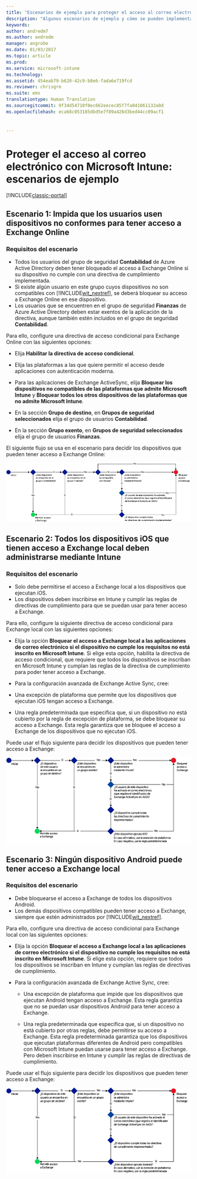 ```yaml
---
title: "Escenarios de ejemplo para proteger el acceso al correo electrónico | Microsoft Docs"
description: "Algunos escenarios de ejemplo y cómo se pueden implementar con el acceso condicional."
keywords: 
author: andredm7
ms.author: andredm
manager: angrobe
ms.date: 01/03/2017
ms.topic: article
ms.prod: 
ms.service: microsoft-intune
ms.technology: 
ms.assetid: 454eab79-b620-42c9-b8e6-fada6e719fcd
ms.reviewer: chrisgre
ms.suite: ems
translationtype: Human Translation
ms.sourcegitcommit: 9f34d54710f0ec662eecec85f7fa041061132a0d
ms.openlocfilehash: eca68c053185dbd5e7f89a426d3bed44cc09acf1


---
```


# <a name="protect-access-to-email-with-microsoft-intune-example-scenarios"></a>Proteger el acceso al correo electrónico con Microsoft Intune: escenarios de ejemplo

[!INCLUDE[classic-portal](../includes/classic-portal.md)]

## <a name="scenario-1-block-users-from-using-noncompliant-devices-to-access-exchange-online"></a>Escenario 1: Impida que los usuarios usen dispositivos no conformes para tener acceso a Exchange Online
### <a name="scenario-requirements"></a>Requisitos del escenario
- Todos los usuarios del grupo de seguridad **Contabilidad** de Azure Active Directory deben tener bloqueado el acceso a Exchange Online si su dispositivo no cumple con una directiva de cumplimiento implementada.
- Si existe algún usuario en este grupo cuyos dispositivos no son compatibles con [!INCLUDE[wit_nextref](../includes/wit_nextref_md.md)], se deberá bloquear su acceso a Exchange Online en ese dispositivo.
- Los usuarios que se encuentren en el grupo de seguridad **Finanzas** de Azure Active Directory deben estar exentos de la aplicación de la directiva, aunque también estén incluidos en el grupo de seguridad **Contabilidad**.

Para ello, configure una directiva de acceso condicional para Exchange Online con las siguientes opciones:

- Elija **Habilitar la directiva de acceso condicional**.

- Elija las plataformas a las que quiere permitir el acceso desde aplicaciones con autenticación moderna.
- Para las aplicaciones de Exchange ActiveSync, elija **Bloquear los dispositivos no compatibles de las plataformas que admite Microsoft Intune** y **Bloquear todos los otros dispositivos de las plataformas que no admite Microsoft Intune**.
-   En la sección **Grupo de destino**, en **Grupos de seguridad seleccionados** elija el grupo de usuarios **Contabilidad**.

-   En la sección **Grupo exento**, en **Grupos de seguridad seleccionados** elija el grupo de usuarios **Finanzas**.


El siguiente flujo se usa en el escenario para decidir los dispositivos que pueden tener acceso a Exchange Online:

![Flujo de acceso de dispositivos](./media/ConditionalAccess8-5.png)

## <a name="scenario-2-all-ios-devices-that-access-exchange-on-premises-must-be-managed-by-intune"></a>Escenario 2: Todos los dispositivos iOS que tienen acceso a Exchange local deben administrarse mediante Intune
### <a name="scenario-requirements"></a>Requisitos del escenario
- Solo debe permitirse el acceso a Exchange local a los dispositivos que ejecutan iOS.
- Los dispositivos deben inscribirse en Intune y cumplir las reglas de directivas de cumplimiento para que se puedan usar para tener acceso a Exchange.

Para ello, configure la siguiente directiva de acceso condicional para Exchange local con las siguientes opciones:

-   Elija la opción **Bloquear el acceso a Exchange local a las aplicaciones de correo electrónico si el dispositivo no cumple los requisitos no está inscrito en Microsoft Intune**. Si elige esta opción, habilita la directiva de acceso condicional, que requiere que todos los dispositivos se inscriban en Microsoft Intune y cumplan las reglas de la directiva de cumplimiento para poder tener acceso a Exchange.

-   Para la configuración avanzada de Exchange Active Sync, cree:

  -   Una excepción de plataforma que permite que los dispositivos que ejecutan iOS tengan acceso a Exchange.   

  -   Una regla predeterminada que especifica que, si un dispositivo no está cubierto por la regla de excepción de plataforma, se debe bloquear su acceso a Exchange. Esta regla garantiza que se bloquee el acceso a Exchange de los dispositivos que no ejecutan iOS.

Puede usar el flujo siguiente para decidir los dispositivos que pueden tener acceso a Exchange:

![Flujo de acceso de dispositivos](./media/ConditionalAccess8-3.png)

## <a name="scenario-3-no-android-devices-can-access-exchange-on-premises"></a>Escenario 3: Ningún dispositivo Android puede tener acceso a Exchange local
### <a name="scenario-requirements"></a>Requisitos del escenario
- Debe bloquearse el acceso a Exchange de todos los dispositivos Android.
- Los demás dispositivos compatibles pueden tener acceso a Exchange, siempre que estén administrados por [!INCLUDE[wit_nextref](../includes/wit_nextref_md.md)].

Para ello, configure una directiva de acceso condicional para Exchange local con las siguientes opciones:

-   Elija la opción **Bloquear el acceso a Exchange local a las aplicaciones de correo electrónico si el dispositivo no cumple los requisitos no está inscrito en Microsoft Intune**. Si elige esta opción, requiere que todos los dispositivos se inscriban en Intune y cumplan las reglas de directivas de cumplimiento.

- Para la configuración avanzada de Exchange Active Sync, cree:
  -   Una excepción de plataforma que impide que los dispositivos que ejecutan Android tengan acceso a Exchange. Esta regla garantiza que no se puedan usar dispositivos Android para tener acceso a Exchange.

  -   Una regla predeterminada que especifica que, si un dispositivo no está cubierto por otras reglas, debe permitirse su acceso a Exchange. Esta regla predeterminada garantiza que los dispositivos que ejecutan plataformas diferentes de Android pero compatibles con Microsoft Intune puedan usarse para tener acceso a Exchange. Pero deben inscribirse en Intune y cumplir las reglas de directivas de cumplimiento.

Puede usar el flujo siguiente para decidir los dispositivos que pueden tener acceso a Exchange:

![Flujo de acceso de dispositivos](./media/ConditionalAccess8-4.png)



<!--HONumber=Jan17_HO1-->


